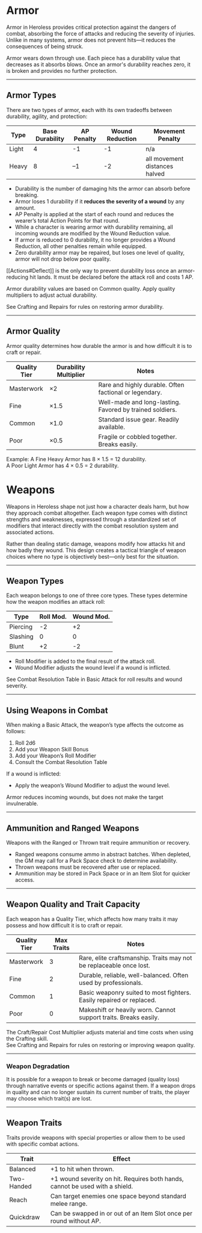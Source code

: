 # Armor
Armor in Heroless provides critical protection against the dangers of combat, absorbing the force of attacks and reducing the severity of injuries. Unlike in many systems, armor does not prevent hits—it reduces the consequences of being struck.

Armor wears down through use. Each piece has a durability value that decreases as it absorbs blows. Once an armor's durability reaches zero, it is broken and provides no further protection.

---

## Armor Types
There are two types of armor, each with its own tradeoffs between durability, agility, and protection:

|Type|Base Durability|AP Penalty|Wound Reduction|Movement Penalty|
|---|---|---|---|---|
|Light|4|-1|-1|n/a|
|Heavy|8|–1|-2|all movement distances halved|

- Durability is the number of damaging hits the armor can absorb before breaking.
- Armor loses 1 durability if it **reduces the severity of a wound** by any amount.
- AP Penalty is applied at the start of each round and reduces the wearer’s total Action Points for that round.
- While a character is wearing armor with durability remaining, all incoming wounds are modified by the Wound Reduction value.
- If armor is reduced to 0 durability, it no longer provides a Wound Reduction, all other penalties remain while equipped.
- Zero durability armor may be repaired, but loses one level of quality, armor will not drop below poor quality.

[[Actions#Deflect]] is the only way to prevent durability loss once an armor-reducing hit lands. It must be declared before the attack roll and costs 1 AP.

Armor durability values are based on Common quality. Apply quality multipliers to adjust actual durability.

See Crafting and Repairs for rules on restoring armor durability.

---
## Armor Quality
Armor quality determines how durable the armor is and how difficult it is to craft or repair.

|Quality Tier|Durability Multiplier|Notes|
|---|---|---|
|Masterwork|×2|Rare and highly durable. Often factional or legendary.|
|Fine|×1.5|Well-made and long-lasting. Favored by trained soldiers.|
|Common|×1.0|Standard issue gear. Readily available.|
|Poor|×0.5|Fragile or cobbled together. Breaks easily.|

Example: A Fine Heavy Armor has 8 × 1.5 = 12 durability.  
A Poor Light Armor has 4 × 0.5 = 2 durability.

# Weapons
Weapons in Heroless shape not just how a character deals harm, but how they approach combat altogether. Each weapon type comes with distinct strengths and weaknesses, expressed through a standardized set of modifiers that interact directly with the combat resolution system and associated actions.

Rather than dealing static damage, weapons modify how attacks hit and how badly they wound. This design creates a tactical triangle of weapon choices where no type is objectively best—only best for the situation.

---
## Weapon Types
Each weapon belongs to one of three core types. These types determine how the weapon modifies an attack roll:

|Type|Roll Mod.|Wound Mod.|
|---|---|---|
|Piercing|-2|+2|
|Slashing|0|0|
|Blunt|+2|-2|

- Roll Modifier is added to the final result of the attack roll.
- Wound Modifier adjusts the wound level if a wound is inflicted.

See Combat Resolution Table in Basic Attack for roll results and wound severity.

---
## Using Weapons in Combat
When making a Basic Attack, the weapon’s type affects the outcome as follows:

1. Roll 2d6
2. Add your Weapon Skill Bonus
3. Add your Weapon’s Roll Modifier
4. Consult the Combat Resolution Table

If a wound is inflicted:
- Apply the weapon’s Wound Modifier to adjust the wound level.

Armor reduces incoming wounds, but does not make the target invulnerable.

---
## Ammunition and Ranged Weapons
Weapons with the Ranged or Thrown trait require ammunition or recovery.
- Ranged weapons consume ammo in abstract batches. When depleted, the GM may call for a Pack Space check to determine availability.
- Thrown weapons must be recovered after use or replaced.
- Ammunition may be stored in Pack Space or in an Item Slot for quicker access. 

---
## Weapon Quality and Trait Capacity
Each weapon has a Quality Tier, which affects how many traits it may possess and how difficult it is to craft or repair.

|Quality Tier|Max Traits|Notes|
|---|---|---|
|Masterwork|3|Rare, elite craftsmanship. Traits may not be replaceable once lost.|
|Fine|2|Durable, reliable, well-balanced. Often used by professionals.|
|Common|1|Basic weaponry suited to most fighters. Easily repaired or replaced.|
|Poor|0|Makeshift or heavily worn. Cannot support traits. Breaks easily.|

The Craft/Repair Cost Multiplier adjusts material and time costs when using the Crafting skill.  
See Crafting and Repairs for rules on restoring or improving weapon quality.

---
### Weapon Degradation
It is possible for a weapon to break or become damaged (quality loss) through narrative events or specific actions against them. If a weapon drops in quality and can no longer sustain its current number of traits, the player may choose which trait(s) are lost.

---
## Weapon Traits
Traits provide weapons with special properties or allow them to be used with specific combat actions.

|Trait|Effect|
|---|---|
|Balanced| +1 to hit when thrown.|
|Two-Handed| +1 wound severity on hit. Requires both hands, cannot be used with a shield.|
|Reach|Can target enemies one space beyond standard melee range.|
|Quickdraw|Can be swapped in or out of an Item Slot once per round without AP.|